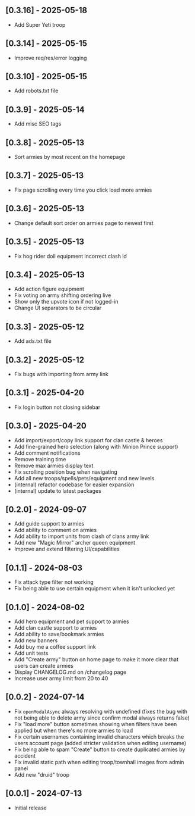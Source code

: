 ## [0.3.16] - 2025-05-18

- Add Super Yeti troop

## [0.3.14] - 2025-05-15

- Improve req/res/error logging

## [0.3.10] - 2025-05-15

- Add robots.txt file

## [0.3.9] - 2025-05-14

- Add misc SEO tags

## [0.3.8] - 2025-05-13

- Sort armies by most recent on the homepage

## [0.3.7] - 2025-05-13

- Fix page scrolling every time you click load more armies

## [0.3.6] - 2025-05-13

- Change default sort order on armies page to newest first

## [0.3.5] - 2025-05-13

- Fix hog rider doll equipment incorrect clash id

## [0.3.4] - 2025-05-13

- Add action figure equipment
- Fix voting on army shifting ordering live
- Show only the upvote icon if not logged-in
- Change UI separators to be circular

## [0.3.3] - 2025-05-12

- Add ads.txt file

## [0.3.2] - 2025-05-12

- Fix bugs with importing from army link

## [0.3.1] - 2025-04-20

- Fix login button not closing sidebar

## [0.3.0] - 2025-04-20

- Add import/export/copy link support for clan castle & heroes
- Add fine-grained hero selection (along with Minion Prince support)
- Add comment notifications
- Remove training time
- Remove max armies display text
- Fix scrolling position bug when navigating
- Add all new troops/spells/pets/equipment and new levels
- (internal) refactor codebase for easier expansion
- (internal) update to latest packages

## [0.2.0] - 2024-09-07

- Add guide support to armies
- Add ability to comment on armies
- Add ability to import units from clash of clans army link
- Add new "Magic Mirror" archer queen equipment
- Improve and extend filtering UI/capabilities

## [0.1.1] - 2024-08-03

- Fix attack type filter not working
- Fix being able to use certain equipment when it isn't unlocked yet

## [0.1.0] - 2024-08-02

- Add hero equipment and pet support to armies
- Add clan castle support to armies
- Add ability to save/bookmark armies
- Add new banners
- Add buy me a coffee support link
- Add unit tests
- Add "Create army" button on home page to make it more clear that users can create armies
- Display CHANGELOG.md on /changelog page
- Increase user army limit from 20 to 40

## [0.0.2] - 2024-07-14

- Fix `openModalAsync` always resolving with undefined (fixes the bug with not being able to delete army since confirm modal always returns false)
- Fix "load more" button sometimes showing when filters have been applied but when there's no more armies to load
- Fix certain usernames containing invalid characters which breaks the users account page (added stricter validation when editing username)
- Fix being able to spam "Create" button to create duplicated armies by accident
- Fix invalid static path when editing troop/townhall images from admin panel
- Add new "druid" troop

## [0.0.1] - 2024-07-13

- Initial release

